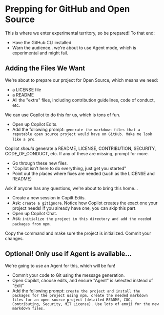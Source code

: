 # Prepping for GitHub and Open Source

This is where we enter experimental territory, so be prepared! To that end:

 - Have the GitHub CLI installed
 - Warn the audience.. we're about to use Agent mode, which is experimental and might fail.

## Adding the Files We Want

We're about to prepare our project for Open Source, which means we need:

 - a LICENSE file
 - a README
 - All the "extra" files, including contribution guidelines, code of conduct, etc.

We can use Copilot to do this for us, which is tons of fun.

 - Open up Copilot Edits.
 - Add the following prompt: `generate the markdown files that a reputable open source project would have on GitHub. Make me look like a pro`.

Copilot _should_ generate a README, LICENSE, CONTRIBUTION, SECURITY, CODE_OF_CONDUCT, etc. If any of these are missing, prompt for more.

 - Go through these new files. 
 - "Copilot isn't here to do everything, just get you started"
 - Point out the places where fixes are needed (such as the LICENSE and README)

Ask if anyone has any questions, we're about to bring this home...

 - Create a new session in Copilt Edits.
 - Ask: `create a gitignore`. Notice how Copilot creates the exact one your project needs! If you already have one, you can skip this part.
 - Open up Copilot Chat.
 - Ask: `initialize the project in this directory and add the needed packages from npm`.

Copy the command and make sure the project is initialized. Commit your changes.

## Optional! Only use if Agent is available...

We're going to use an Agent for this, which will be fun!

 - Commit your code to Git using the message generation.
 - Open Copilot, choose edits, and ensure "Agent" is selected instead of "Edit"
 - Add the following prompt: `create the project and install the packages for the project using npm. create the needed markdown files for an open source project (detailed README, COC, Contributing, Security, MIT License). Use lots of emoji for the new markdown files.`
